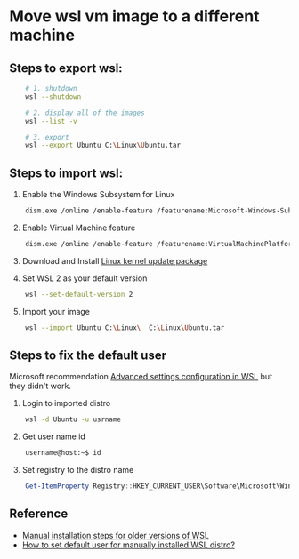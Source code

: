 # Move wsl vm image to a different machine

## Steps to export wsl:

```bash
    # 1. shutdown
    wsl --shutdown

    # 2. display all of the images
    wsl --list -v

    # 3. export
    wsl --export Ubuntu C:\Linux\Ubuntu.tar
```

## Steps to import wsl:

1. Enable the Windows Subsystem for Linux

```bash
    dism.exe /online /enable-feature /featurename:Microsoft-Windows-Subsystem-Linux /all /norestart
```

2. Enable Virtual Machine feature

```bash
    dism.exe /online /enable-feature /featurename:VirtualMachinePlatform /all /norestart
```

3. Download and Install [Linux kernel update package](https://wslstorestorage.blob.core.windows.net/wslblob/wsl_update_x64.msi)


4. Set WSL 2 as your default version

```bash
    wsl --set-default-version 2
```

5. Import your image

```bash
    wsl --import Ubuntu C:\Linux\  C:\Linux\Ubuntu.tar
```

## Steps to fix the default user

Microsoft recommendation [Advanced settings configuration in WSL](https://learn.microsoft.com/en-us/windows/wsl/wsl-config) but they didn't work.

1. Login to imported distro 

```bash
    wsl -d Ubuntu -u usrname
```

2. Get user name id

```bash
    username@host:~$ id
```

3. Set registry to the distro name

```powershell
    Get-ItemProperty Registry::HKEY_CURRENT_USER\Software\Microsoft\Windows\CurrentVersion\Lxss\*\ DistributionName | Where-Object -Property DistributionName -eq ubuntu  | Set-ItemProperty -Name DefaultUid -Value 1000
```

## Reference

- [Manual installation steps for older versions of WSL](https://learn.microsoft.com/en-us/windows/wsl/install-manual)
- [How to set default user for manually installed WSL distro?](https://superuser.com/questions/1566022/how-to-set-default-user-for-manually-installed-wsl-distro)
